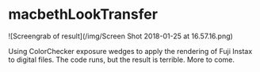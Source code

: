 # macbethLookTransfer

![Screengrab of result](/img/Screen Shot 2018-01-25 at 16.57.16.png)

Using ColorChecker exposure wedges to apply the rendering of Fuji Instax to digital files. The code runs, but the result is terrible. More to come.